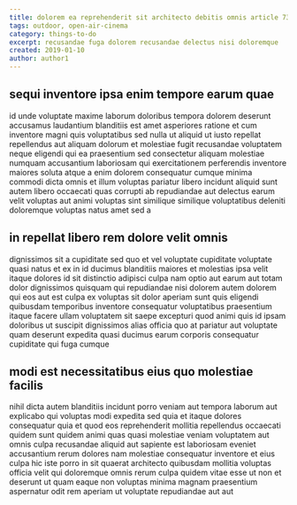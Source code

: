 ```yaml
---
title: dolorem ea reprehenderit sit architecto debitis omnis article 7374
tags: outdoor, open-air-cinema
category: things-to-do
excerpt: recusandae fuga dolorem recusandae delectus nisi doloremque
created: 2019-01-10
author: author1
---
```


## sequi inventore ipsa enim tempore earum quae

id unde voluptate maxime laborum doloribus tempora dolorem deserunt accusamus laudantium blanditiis est amet asperiores ratione et cum inventore magni quis voluptatibus sed nulla ut aliquid ut iusto repellat repellendus aut aliquam dolorum et molestiae fugit recusandae voluptatem neque eligendi qui ea praesentium sed consectetur aliquam molestiae numquam accusantium laboriosam qui exercitationem perferendis inventore maiores soluta atque a enim dolorem consequatur cumque minima commodi dicta omnis et illum voluptas pariatur libero incidunt aliquid sunt autem libero occaecati quas corrupti ab repudiandae aut delectus earum velit voluptas aut animi voluptas sint similique similique voluptatibus deleniti doloremque voluptas natus amet sed a

## in repellat libero rem dolore velit omnis

dignissimos sit a cupiditate sed quo et vel voluptate cupiditate voluptate quasi natus et ex in id ducimus blanditiis maiores et molestias ipsa velit itaque dolores id sit distinctio adipisci culpa nam optio aut earum aut totam dolor dignissimos quisquam qui repudiandae nisi dolorem autem dolorem qui eos aut est culpa ex voluptas sit dolor aperiam sunt quis eligendi quibusdam temporibus inventore consequatur voluptatibus praesentium itaque facere ullam voluptatem sit saepe excepturi quod animi quis id ipsam doloribus ut suscipit dignissimos alias officia quo at pariatur aut voluptate quam deserunt expedita quasi ducimus earum corporis consequatur cupiditate qui fuga cumque

## modi est necessitatibus eius quo molestiae facilis

nihil dicta autem blanditiis incidunt porro veniam aut tempora laborum aut explicabo qui voluptas modi expedita sed quia et itaque dolores consequatur quia et quod eos reprehenderit mollitia repellendus occaecati quidem sunt quidem animi quas quasi molestiae veniam voluptatem aut omnis culpa recusandae aliquid aut sapiente est laboriosam eveniet accusantium rerum dolores nam molestiae consequatur inventore et eius culpa hic iste porro in sit quaerat architecto quibusdam mollitia voluptas officia velit qui doloremque omnis rerum culpa quidem vitae esse ut non et deserunt ut quam eaque non voluptas minima magnam praesentium aspernatur odit rem aperiam ut voluptate repudiandae aut aut
